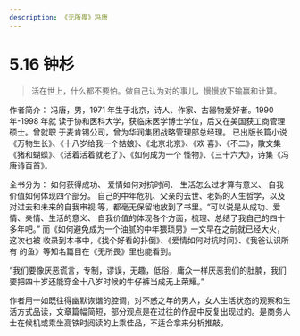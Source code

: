 ```yaml
---
description: 《无所畏》冯唐
---
```


# 5.16 钟杉

> 活在世上，什么都不要怕。做自己认为对的事儿，慢慢放下输赢和计算。

作者简介： 冯唐，男，1971 年生于北京，诗人、作家、古器物爱好者。1990 年-1998 年就 读于协和医科大学，获临床医学博士学位，后又在美国获工商管理硕士。曾就职 于麦肯锡公司，曾为华润集团战略管理部总经理。 已出版长篇小说《万物生长》、《十八岁给我一个姑娘》、《北京北京》、《欢 喜》、《不二》，散文集《猪和蝴蝶》、《活着活着就老了》、《如何成为一个 怪物》、《三十六大》，诗集《冯唐诗百首》。

全书分为： 如何获得成功、 爱情如何对抗时间、 生活怎么过才算有意义、 自我价值如何体现四个部分。 自己的中年危机、父亲的去世、老妈的人生哲学，以及对过去和未来的自我审视 等，都毫无保留地放到了书里。“可以说是从成功、爱情、亲情、生活的意义、 自我价值的体现各个方面，梳理、总结了我自己的四十多年吧。” 而《如何避免成为一个油腻的中年猥琐男》一文早在之前就已经大火，这次也被 收录到本书中，《找个好看的扑倒》、《爱情如何对抗时间》、《我爸认识所有 的鱼》等知名篇目在《无所畏》里也能看到。  
  
“我们要像厌恶谎言，专制，谬误，无趣，低俗，庸众一样厌恶我们的肚腩，我们要把四十岁还能穿金十八岁时候的牛仔裤当成无上荣耀。”  
  
作者用一如既往得幽默诙谐的腔调，对不惑之年的男人，女人生活状态的观察和生活方式品读，文章篇幅简短，部分观点是在过往的作品中反复出现过的。是商务人士在候机或乘坐高铁时阅读的上乘佳品，不适合拿来分析推敲。  


  
  


